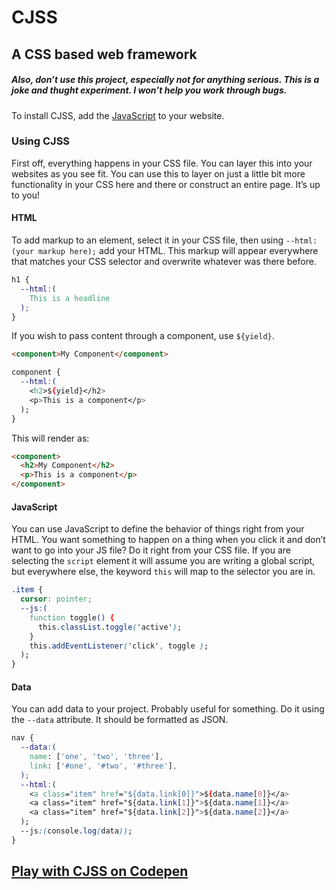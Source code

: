 # CJSS

## A CSS based web framework

##### Also, don’t use this project, especially not for anything serious. This is a joke and thught experiment. I won’t help you work through bugs.

To install CJSS, add the [JavaScript](https://github.com/scottkellum/CJSS/blob/master/cjss.js) to your website.

### Using CJSS

First off, everything happens in your CSS file. You can layer this into your websites as you see fit. You can use this to layer on just a little bit more functionality in your CSS here and there or construct an entire page. It’s up to you!

#### HTML

To add markup to an element, select it in your CSS file, then using `--html:(your markup here);` add your HTML. This markup will appear everywhere that matches your CSS selector and overwrite whatever was there before.

```css
h1 {
  --html:(
    This is a headline
  );
}
```

If you wish to pass content through a component, use `${yield}`.

```html
<component>My Component</component>
```

```css
component {
  --html:(
    <h2>${yield}</h2>
    <p>This is a component</p>
  );
}
```

This will render as:

```html
<component>
  <h2>My Component</h2>
  <p>This is a component</p>
</component>
```

#### JavaScript

You can use JavaScript to define the behavior of things right from your HTML. You want something to happen on a thing when you click it and don’t want to go into your JS file? Do it right from your CSS file. If you are selecting the `script` element it will assume you are writing a global script, but everywhere else, the keyword `this` will map to the selector you are in.

```css
.item {
  cursor: pointer;
  --js:(
    function toggle() {
      this.classList.toggle('active');
    }
    this.addEventListener('click', toggle );
  );
}
```

#### Data

You can add data to your project. Probably useful for something. Do it using the `--data` attribute. It should be formatted as JSON.

```css
nav {
  --data:(
    name: ['one', 'two', 'three'],
    link: ['#one', '#two', '#three'],
  );
  --html:(
    <a class="item" href="${data.link[0]}">${data.name[0]}</a>
    <a class="item" href="${data.link[1]}">${data.name[1]}</a>
    <a class="item" href="${data.link[2]}">${data.name[2]}</a>
  );
  --js:(console.log(data));
}
```

## [Play with CJSS on Codepen](https://codepen.io/scottkellum/pen/WqwjLm)
